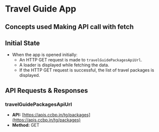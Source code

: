 # Travel Guide App
## Concepts used Making API call with fetch
## Initial State

- When the app is opened initially:
  - An HTTP GET request is made to `travelGuidePackagesApiUrl`.
  - A loader is displayed while fetching the data.
  - If the HTTP GET request is successful, the list of travel packages is displayed.

## API Requests & Responses

### travelGuidePackagesApiUrl

- **API:** [https://apis.ccbp.in/tg/packages](https://apis.ccbp.in/tg/packages)
- **Method:** GET
